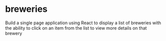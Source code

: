 # breweries
Build a single page application using React to display a list of breweries with the ability to click on an item from the list to view more details on that brewery
